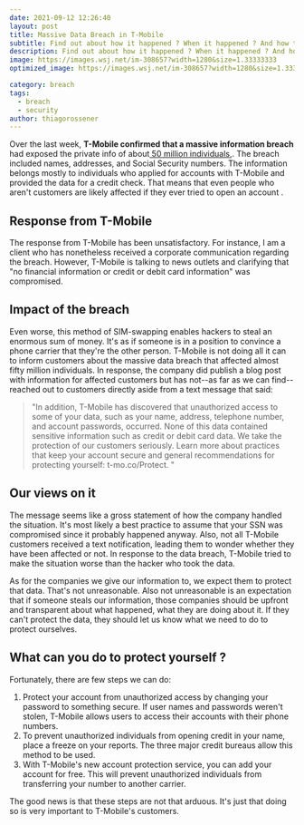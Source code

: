 ```yaml
---
date: 2021-09-12 12:26:40
layout: post
title: Massive Data Breach in T-Mobile
subtitle: Find out about how it happened ? When it happened ? And how this could have been avoided ?
description: Find out about how it happened ? When it happened ? And how this could have been avoided ?
image: https://images.wsj.net/im-308657?width=1280&size=1.33333333
optimized_image: https://images.wsj.net/im-308657?width=1280&size=1.33333333

category: breach
tags:
  - breach
  - security
author: thiagorossener
---
```

Over the last week, **T-Mobile confirmed that a massive information breach** had exposed the private info of about<a href="#"> 50 million individuals</a>,. The breach included names, addresses, and Social Security numbers. The information belongs mostly to individuals who applied for accounts with T-Mobile and provided the data for a credit check. That means that even people who aren't customers are likely affected if they ever tried to open an account .

## Response from T-Mobile
The response from T-Mobile has been unsatisfactory. For instance, I am a client who has nonetheless received a corporate communication regarding the breach. However, T-Mobile is talking to news outlets and clarifying that "no financial information or credit or debit card information" was compromised. 

## Impact of the breach 
Even worse, this method of SIM-swapping enables hackers to steal an enormous sum of money. It's as if someone is in a position to convince a phone carrier that they're the other person.
T-Mobile is not doing all it can to inform customers about the massive data breach that affected almost fifty million individuals. In response, the company did publish a blog post with information for affected customers but has not--as far as we can find--reached out to customers directly aside from a text message that said:

> "In addition, T-Mobile has discovered that unauthorized access to some of your data, such as your name, address, telephone number, and account passwords, occurred. None of this data contained sensitive information such as credit or debit card data. We take the protection of our customers seriously. Learn more about practices that keep your account secure and general recommendations for protecting yourself: t-mo.co/Protect. "

## Our views on it 

The message seems like a gross statement of how the company handled the situation. It's most likely a best practice to assume that your SSN was compromised since it probably happened anyway. Also, not all T-Mobile customers received a text notification, leading them to wonder whether they have been affected or not.
In response to the data breach, T-Mobile tried to make the situation worse than the hacker who took the data. 

As for the companies we give our information to, we expect them to protect that data. That's not unreasonable. Also not unreasonable is an expectation that if someone steals our information, those companies should be upfront and transparent about what happened, what they are doing about it. If they can't protect the data, they should let us know what we need to do to protect ourselves. 

## What can you do to protect yourself ?

Fortunately, there are few steps we can do:

1. Protect your account from unauthorized access by changing your password to something secure. If user names and passwords weren't stolen, T-Mobile allows users to access their accounts with their phone numbers.
2. To prevent unauthorized individuals from opening credit in your name, place a freeze on your reports. The three major credit bureaus allow this method to be used.
3. With T-Mobile's new account protection service, you can add your account for free. This will prevent unauthorized individuals from transferring your number to another carrier.

The good news is that these steps are not that arduous. It's just that doing so is very important to T-Mobile's customers.








